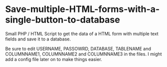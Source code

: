 # Save-multiple-HTML-forms-with-a-single-button-to-database
Small PHP / HTML Script to get the data of a HTML form with multiple text fields and save it to a database.

Be sure to edit USERNAME, PASSOWRD, DATABASE, TABLENAME and COLUMNNAME1, COLUMNNAME2 and COLUMNNAME3 in the files. I might add a config file later on to make things easier.
